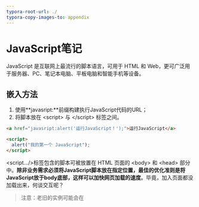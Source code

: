 ```yaml
---
typora-root-url: ./
typora-copy-images-to: appendix
---
```


# JavaScript笔记

JavaScript 是互联网上最流行的脚本语言，可用于 HTML 和 Web，更可广泛用于服务器、PC、笔记本电脑、平板电脑和智能手机等设备。

## 嵌入方法

1. 使用**javasript:**前缀构建执行JavaScript代码的URL；
2. 将脚本放在 \<script> 与 \</script> 标签之间。

```html
<a href="javasript:alert('运行JavaScript！');">运行JavaScript</a>

<script> 
  alert("我的第一个 JavaScript");
</script>
```

\<script.../>标签包含的脚本可被放置在 HTML 页面的 \<body> 和 \<head> 部分中。**除非业务需求必须将JavaScript脚本放在指定位置，最佳的优化准则是将JavaScript放于body底部，这样可以加快网页加载的速度**。毕竟，加入页面都没加载出来，何谈交互呢？

> 注意：老旧的实例可能会在 <script> 标签中使用 type="text/javascript"。现在已经不必这样做了。JavaScript 是所有现代浏览器以及 HTML5 中的默认脚本语言。

## 显示数据

JavaScript 可以通过不同的方式来输出数据：

### 使用 **window.alert()** 弹出警告框

```html
<!DOCTYPE html>
<html>
<body>
	<h1>我的第一个页面</h1>
	<p>我的第一个段落。</p>

  	<script>
		window.alert(5 + 6);
	</script>
</body>
</html>
```

使用 document.write() 方法将内容写到 HTML 文档中



使用 **innerHTML** 写入到 HTML 元素

```html
<!DOCTYPE html>
<html>
<body>
	<h1>我的第一个 Web 页面</h1>
	<p id="demo">我的第一个段落</p>

	<script>
		document.getElementById("demo").innerHTML = "段落已修改。";
	</script>
</body>
</html>
```



使用 **console.log()** 写入到浏览器的控制台

## 变量

JavaScript是弱类型的语言，**使用变量之前无须定义，想使用某个变量直接使用即可**。

### 定义变量

**隐式定义变量**：**直接给某个变量名赋值**。如：

```html
<script type="text/javascript"> 
   // 隐式定义变量a 
   a = "Hello JavaSricpt!"; 
   // 使用警告对话框输出a的值 
   alert(a); 
</script>
```

**显示定义变量**：**使用var关键字显式定义变量**。**显式定义变量时如果不为其指定初始值，则该变量的类型是不确定的，第一次给变量赋值后变量的类型才确定下来，使用过程中该变量的值也可以随意改变**。如：

```html
<script type="text/javascript">
	//显式声明变量a
	var a ;
	//给变量a赋值，赋值后a的数据类型为布尔型
	a = true;
	//使用警告对话框输出a的值
	alert(a);
</script>
```

> 注意：**JavaScript变量是区分大小写的**。

### 变量分类

- **全局变量：方法外定义的变量，整个JavaScript中有效**；
- **局部变量：方法里定义的变量，整个方法中有效**。

### 使用变量

**如果局部变量与全局变量同名，则局部变量会覆盖全局变量，且全局变量的作用范围对于执行HTML事件处理同样有效**。

```html
<!DOCTYPE html>
<html>
<head>
	<meta name="author" content="Yeeku.H.Lee(CrazyIt.org)" />
	<meta http-equiv="Content-Type" content="text/html; charset=GBK" />
	<title> 事件处理中的局部变量和全局变量 </title>
	<script type="text/javascript">
		//定义全局变量
		var x="全局变量";
	</script>
</head>
<body>
	<!-- 在onclick事件中重新定义了x局部变量变量 -->
	<input type="button" value="局部变量" 
           onclick="var x='局部变量'; alert('输出x局部变量的值：' + x);"/>
	<!-- 直接输出全局变量x的值 -->
	<input type="button" value="全局变量 "
           onclick="alert('输出x全局变量的值： ' + x);" />
</body>
</html>
```

**定义变量时使用var和不使用var是有区别的，因为JavaScript变量的声明检查不是完全按顺序执行的**。下面的两个实例只差一个var关键字但结果却大不相同：

```html
<script type="text/javascript">
	// 定义全局变量
	var scope = "全局变量";
	function test() {
		// 局部变量scope定义在后面，那么全局变量被局部变量覆盖
		// 而下行的scope局部变量尚未赋值，故此处输出undefined
		document.writeln(scope + "<br />");
		// 定义scope的局部变量，其作用范围为整个函数内
		var scope = "局部变量";
		// 再次输出scope的值为“局部变量”
		document.writeln(scope + "<br />");
	}
	test();
</script>
```

```html
<script type="text/javascript">
	// 定义全局变量
	var scope = "全局变量";
	function test() {
		// 在该方法内找不到scope的定义，
      	// 所以这里的scope没有被覆盖，是全局变量
      	// 故此处输出“全局变量”
      	document.writeln(scope + "<br />");
		// 再次为全局变量赋值
		scope = "局部变量";
		// 再次输出scope的值为新赋的值“局部变量”
		document.writeln(scope + "<br />");
	}
	test();
</script>
```

**JavaScript中变量没有块的范围，即代码块中的变量出了代码块在整个方法内依旧可用**。如：

```html
<script type="text/javascript">
	function test(o){
		// 定义变量i，变量i的作用范围是整个函数
		var i = 0;
		if (typeof o == "object") {
			// 定义变量j，变量j的作用范围是整个函数内，而不仅仅是在if块内。
			var j = 5;
			for(var k = 0; k < 10; k++) {
				// 因为JavaScript没有代码块范围
				// 所以k的作用范围是整个函数内，而不是循环体内
				document.write(k);
			}
		}
		// 即使出了循环体，k的值依然存在
		// 下面输出“10 5”
		alert(k + " " + j);
	}
	test(document);
</script>
```

## 数据类型

JavaScript数据类型有两种：基本类型（primitive type）和对象类型（object type或reference type）。

### 基本类型

JavaScript基本数据类型如下：

- 数值型(Number)
- 字符串类型（String）
- 布尔(Boolean)
- 未定义（Undefined）和空（Null）

JavaScript 拥有**动态类型，即可以将不同的类型的值赋给同一个的变量**。如：

```javascript
var x;               // x 为 undefined
var x = 5;           // 现在 x 为数字
var x = "John";      // 现在 x 为字符串
```

#### 数值类型

JavaScript的数值类型**包括所有整数值和浮点值**。

- 支持科学计数法，用于表示极大或极小的数字。形如“5E2”或“3e8”，e和E不区分大小写；
- 小数可以省略小数点前的0：如0.314可以写成“.314”；
- JavaScript支持八进制（以0开头，慎用，不是所有浏览器都支持八进制）和十六进制（以0x或0X开头）。

JavaScript的特殊数值有五个：最大数值、最小数值、Infinity、-Infinity和NaN。这些特殊值可通过JavaScript提供的**内嵌类Number**来访问：

- Number.MAX_VALUE
- Number.MIN_VALUE
- Number.POSITIVE_INFINITY
- Number.NEGTIVE_INFINITY
- Number.NaN

当数值变量超出其表数范围时会出现Infinity（正无穷大，可以由正数除以0得到），-Infinity（负无穷大，可以由负数除以0得到） ，NaN（Not a number，表示非数，可以通过0/0得到）。特殊值得使用注意以下几点：

- Infinity和-Infinity 与其他任何数值进行运算时，整个算术表达式将会变成NaN，Infinity和-Infinity运算的结果也是NaN；
- Infinity和Infinity总是相等的，-Infinity和-Infinity也总是相等的，不管他们的实际值是多少；
- NaN和任何数都不相等，包括它自己，JavaScript提供了**isNaN()函数**来判断一个数是否为NaN。

```html
<script type="text/javascript">
	// 定义y为JavaScript支持的最小数值
	var y = -1.7976931348623157e308;
  	// 再次减少y的值
	y = y - 1e292;
	// y的值输出为-Infinity
	alert(y);
	// Infinity、-Infinity和任何数运算都是NaN
	alert(y + 3E3000);
	// 定义a为Infinity
	a = Number.POSITIVE_INFINITY;
	// 定义b为-Infinity
	b = Number.NEGATIVE_INFINITY;
	// Infinity和-Infinity运算也是NaN
	alert(a + b);
  	// 定义x的值为NaN
	var x = 0 / 0; 
	// 两个NaN是不相等的
	if (x != x) {
		alert("NaN不等于NaN");
	}
	// 调用isNaN判断变量
	if (isNaN(x)) {
		alert("x是一个NaN");
	}
</script>
```

> 注意：JavaScript中的浮点值计算存在丢失精度的问题，其他编程语言也是这样。建议比较计算后的浮点数大小时使用**差值比较法**。

#### 字符串类型

JavaScript通过**内建类String**来表示和操作字符串。字符串一般为用**单引号或双引号**括起来的文本，**包括单个字符**。String类常用的方法如下：

- String()：构建一个字符串；
- charAt()：返回指定索引处的值；
- charCodeAt()：返回指定索引处字符的**Unicode值**；
- length：长度属性，为一个整数值；
- toUpCase()：全部转为大写；
- toLowerCase()：全部转为小写；
- fromCharCode()：**静态方法，通过String类调用**。将一系列Unicode值转换为字符串；
- indexOf(searchString [, startIndex])：静态方法，返回特定字符串的第一次出现的索引位置；
- lastIndexOf(searchString [, startIndex])：静态方法，返回特定字符串最后一次出现的位置；
- subString(from [, to])：返回该字符串的某个子字符串（包前不包后）；
- slice()：同subString()方法，但支持负参数（负数表示从最右边开始，最右边初始索引为-1）；
- search()：使用正则表达式搜索目标子字符串。**返回匹配字符串的索引值或-1**；
- match()：使用正则表达式搜索目标子字符串。**返回所有匹配的子字符串构成的数组或null**，通过在正则表达式**末尾加字符“g”表示支持全局匹配**；
- concat()：将多个字符串拼接成一个字符串；
- replace()：将字符串中的某个子字符串以特定字符串替换。支持正则表达式。

```html
<script type="text/javascript">
	// 定义字符串s的值
	var s = "abfd--abc@d.comcdefg";
	// 从s中匹配正则表达式
	a = s.search(/[a-z]+@d.[a-zA-Z]{2}m/);
	// 定义字符串变量str
	var str = "1dfd2dfs3df5";
	// 查找字符串中所有单个的数值
	var b = str.match(/\d/g);
	// 输出a和b的值
	alert(a + "\n" + b);
</script>
```

> 注意：
>
> - 字符串的比较通过==即可，不用使用equals()方法；
> - JavaScript中的**正则表达式必须放在两个“/”之间，外面不用加引号**。

#### 布尔类型

布尔类型只能有两个值：true 或 false。布尔常用在条件测试中。

#### undefined 和 Null

**undefined这个值表示变量不含有值。而null可以用来赋值给某个变量从而将该变量的值清空**。他们**分别表示各自类型中唯一的值**。

### 对象

对象是**一系列属性和函数的无序组合**。其中属性由**命名变量及其值**构成。命名变量的类型既可以是基本类型，也可以是对象类型。**对象中的函数称为方法，对象通过“.”来访问属性和方法**。

JavaScript是**基于对象**的，包含以下**内置对象**：

- Object：对象类；
- Array：数组类；
- Date：日期类；
- RegExp：正则表达式类；
- Error：错误类；
- Function：函数类；
- Math：数学类。该对象包含许多算术运算的方法；
- Number：数值类；String：字符串类。

#### 数组

**数组在JavaScript中是一种特殊的对象类型**，定义有三种形式：

```javascript
var a = [3, 5, 23];
var b =[];
var c = new Array();
```

JavaScript**数组包含一个length属性**，JavaScript中数组索引从0开始。**JavaScript中数组元素可以为不同类型，数组长度也可以随时变化**。另外，JavaScript中**访问数组元素不会发生越界错误，越界值为undefined**。

#### 函数

**函数是JavaScript中的另一种复合类型，可以独立存在**。后面详细介绍函数。函数**使用function关键字声明**，可以包含一段可执行代码，也可以接收调用者作为参数，**参数列表不需要类型声明、也不需要声明返回值的类型**。如：

```javascript
function functionName(param1, param2,...) {
  // 可执行代码
}
```

由于不用指定参数类型，**为了避免传入错误类型的参数，应使用typeof运算符判断一个变量的类型，该运算符返回描述变量的类型的字符串。typeof也可以当成函数使用，如typeof(a)**。如：

```javascript
function judgeAge(age) {
    // 要求age参数必须为数值
    if (typeof age == "number") {
        if(age > 60) {
            alert("老人");
        }
    }
}
```

## 运算符

JavaScript的运算符多数与Java相同，也有一些特殊的运算符：

- typeof运算符和instanceof运算符，两者功能类似；
- 逗号运算符：作为多个表达式的分隔符，返回最右边的表达式的值；
- void运算符：强制不返回任何值。

```html
<script type="text/javascript">
	// 声明变量a,b,c,d。
	var a , b , c , d;
	// 虽然最右边的表达式为56，
	// 但由于使用了void强制取消返回值，因此a的值为undefined。
	a = void(b = 5, c = 7, d = 56);
	// 输出：a = undefined b = 5 c = 7 d =  56
	document.write('a = ' + a + ' b = ' + b + ' c = ' + c + ' d = ' + d);
  	// 如果上面不使用void运算符
	// 则输出：a = 56 b = 5 c = 7 d =  56
</script>
```

## 语句

JavaScript中有些语句与Java不同。

### 异常语句

JavaScript中的**所有异常都是Error对象，Error对象总是通过throw关键字手动抛出**：

```javascript
throw new Error(errorString);
```

一旦出现异常，立即寻找对应的try-catch块来捕获异常，如果没有对应的异常捕捉块，则异常会传给浏览器，程序非正常终止。如Java类似，**JavaScript的try-catch块后面也可以添加finally块，一旦指定finally块，finally块总会获得执行的机会**。如：

```html
<script type="text/javascript">
	try	{
		for (var i = 0 ; i < 10 ; i++){
			// 在页面输出i值
			document.writeln(i + '<br />');
			// 当i大于4时，抛出异常
			if (i > 4) 
				throw new Error('用户自定义错误');
		}
	}
	// 如果try块中的代码出现异常，自动跳转到catch块执行
	catch (e){
		document.writeln('系统出现异常' + e.message + '<br/>');
	}
	// finally块的代码总可以获得执行的机会
	finally	{
		document.writeln('系统的finally块');
	}
</script>
```

> 注意：
>
> - JavaScript中的异常机制中**不用在函数声明时抛出异常，故没有throws关键字**；
> - try块后**最多只能由一个catch块**；
> - **通过异常对象的message属性即可访问异常对象的描述信息**。

### with语句

with语句主要用于避免多次重复输入同一个对象。with语句语法如下：

```javascript
with(object) {
  // 不含调用者（object）的多条执行语句
}
```

```javascript
document.writeln("Hello<br />");
document.writeln("World<br />");
document.writeln("JavaScript<br />");
```

上面的一段JavaScript代码与下面的with语句效果相同：

```javascript
with(document) {
  writeln("Hello<br />");
  writeln("World<br />");
  writeln("JavaScript<br />");
}
```

## 流程控制

JavaScript的流程控制与Java等语言基本相同，包括if、switch、while、do-while、for等循环体，以及可结合标签的break、continue跳转关键字。

相比Java等语言，**JavaScript有一种for-in循环，主要用于遍历数组中的所有元素，遍历对象中的所有属性**。语法如下：

```javascript
for (index in object) {
  statement...
}
```

遍历数组时循环计数器是数组的索引值：

```html
<script type="text/javascript">
	// 定义数组
	var a = ['hello' , 'javascript' , 'world'];
	// 遍历数组的每个元素
	for (str in a)
		document.writeln('索引' + str + '的值是:' + a[str] + "<br />" );
</script>
```

输出结果如下：

```shell
索引0的值是:hello
索引1的值是:javascript
索引2的值是:world
```

遍历对象时，循环计数器是该对象的属性值：

```html
<script type="text/javascript">
	// 在页面输出静态文本
	document.write("<h1>Navigator对象的全部属性如下：</h1>");
	// 遍历navigator对象的所有属性
	for (propName in navigator)	{
		// 输出navigator对象的所有属性名，以及对应的属性值
		document.write('属性' + propName + '的值是：' + navigator[propName]);
		document.write("<br />");
	}
</script>
```

输出如下：

```shell
Navigator对象的全部属性如下：
属性temporaryStorage的值是：[object DeprecatedStorageQuota]
属性persistentStorage的值是：[object DeprecatedStorageQuota]
属性vendorSub的值是：
...
```

## 函数

**JavaScript通过函数实现代码的复用，函数也是JavaScript的“一等公民’”，可以独立存在**。

### 定义函数的三种方式

#### 定义命名函数

定义命名函数语法如下：

```javascript
function functionName(parameter-list) {
  // 执行代码
}
```

定义并调用一个简单函数实的实例：

```html
<script type="text/javascript">
	hello('屌丝');
	// 定义函数hello，该函数需要一个参数
	function hello(name) {
		alert(name + "，你好");
	}
</script>
```

**在同一个<script.../>元素中，JavaScript允许先调用函数再定义该函数，但在不同<script.../>元素中，必须先定义函数，再调用函数，即在后面的<script.../>元素中可以使用前面<script.../>元素定义的函数**。

**函数可以有返回值（在函数体中通过return语句返回其返回值），也可以没有返回值。不管有没有返回值，函数声明中都没有返回类型**。

#### 定义匿名函数

JavaScript提供了另一种定义函数的方式——匿名函数，语法如下：

```javascript
function(parameter-list) {
  // 执行代码
};
```

定义匿名函数**无须指定函数名**，而是将**参数列表紧跟function关键字**，函数体后面还有一个**英文分号（;）**。

这种语法定义的函数，实际上也定义了一个函数对象（Function实例），接下来可以将这个对象赋值给另一个变量。如：

````html
<script type="text/javascript">
	var f = function(name) {
		document.writeln('匿名函数<br />');
		document.writeln('你好' + name);
	};
	f('屌丝');
</script>
````

**匿名函数的语法具有非常好的可读性，建议优先使用这种方式定义函数**。

#### 使用Function类匿名函数

JavaScript提供的**Function类也可以用来定义函数。Function类的构造器的参数个数不受限制，可以接受一系列字符参数，其中最后一个字符参数是函数的执行体，其中最后一个字符参数是执行体，执行体中的每条语句使用英文分号“;’”分隔，而前面的字符参数都是函数的参数**。如：

````html
<script type="text/javascript">
	// 定义匿名函数，并将函数赋给变量f
	var f = new Function('name', 
              	"document.writeln('Function定义的函数<br />');"	+ 
       			"document.writeln('你好' + name);");
	// 通过变量调用匿名函数
	f('屌丝');
</script>
````

这种语法的函数执行体阅读性很差，不建议使用。

### 局部函数

如局部变量一样，**定义在函数中的函数称为局部函数，局部函数不能在其外部函数之外调用，只有当其外部函数执行时，它才有被执行的机会**。实例如下：

```html
<script type="text/javascript">
	//定义全局函数
	function outer() {
		//定义第一个局部函数
		function inner1() {
			document.write("局部函数11111<br />");
		}
		//定义第二个局部函数
		function inner2() {
			document.write("局部函数22222<br />");  
		}
		document.write("开始测试局部函数...<br />");
		//在浏览器中调用第一个局部函数
		inner1();
		//在浏览器中调用第二个局部函数
		inner2();
		document.write("结束测试局部函数...<br />");
	}
	document.write("调用outer之前...<br />");
	//调用全局函数
	outer();
	//在外部函数之外的地方调用局部函数会出错
	inner1();
	document.write("调用outer之后...<br />");
</script>
```

### 函数、方法。对象和类

在JavaScript中定义一个函数之后，可以得到以下4项：

- **函数**：就像Java的方法，函数可以被调用；
- **对象**：定义了一个函数，系统也会创建一个Function类的实例对象；
- **方法**：**定义了一个函数之后，该函数通常会附加给某个对象，作为该对象的方法。如果没有明确将该函数附加到哪个对象上，该函数会默认附加到window对象上，作为window对象的方法**；
- **类**：定义函数的同时也得到了一个与函数同名的类，该函数也是该类的唯一构造器。

定义函数之后，调用函数的方式有以下两种：

- 直接调用函数：这种方式总是返回函数中return语句的返回值，如果没有return语句，则直接调用函数就不返回任何值；
- **使用new关键字调用函数：这种方式调用函数总有一个返回值，返回值就是一个JavaScript对象**。

```html
<script type="text/javascript">
	// 定义了一个函数，该函数也是一个类
	function Person(name , age)	{
		// 将参数name的值赋给name属性
		this.name = name;
		// 将参数age的值赋给age属性
		this.age = age;
		// 为函数分配info方法，使用匿名函数来定义方法
		this.info = function() {
			document.writeln("我是：" + this.name + "<br />");
			document.writeln("我今年：" + this.age + "岁" + <br />");
		};
	}
	// 创建p对象
	var p = new Person('屌丝' , 29);
	// 执行info方法
	p.info();
</script>
```

### 函数的实例属性和类属性

JavaScript函数中除了局部变量，还有实例属性和类属性。

- 局部变量：在函数中通过var关键字或不加任何前缀来声明；
- **实例属性：在函数中以this前缀作为修饰**；
- **类属性：在函数中以函数名作为前缀修饰**。

实例属性和类属性是面向对象的概念。

- **实例属性属于单个对象，必须由对象来调用，而类属性属于类（即函数）本身，必须通过类来访问。通过对象访问类属性将返回undefined**；
- 同一个类（即函数）只占用一块内存，因此每个类属性将只占用一块内存。同一个类每创建一个对象，系统将为该对象的每个实例属性分配一块内存；
- JavaScript是一种动态语言，**可随时为对象增加属性和方法。当直接为对象的某个不存在的属性赋值时，即可视为给对象增加属性**。

```html
<script type="text/javascript">
	// 定义函数Person
	function Person(national, age) {
		// this修饰的变量为实例属性
		this.age = age;
		// Person修饰的变量为类属性
		Person.national =national;
		// 以var定义的变量为局部变量
		var bb = 0;
	}
	// 创建Person的第一个对象p1。国籍为中国，年纪为29
	var p1 = new Person('中国' , 29);
	document.writeln("创建第一个Person对象<br />");
	// 输出第一个对象p1的年纪和国籍
	document.writeln("p1的age属性为" + p1.age + "<br />");
	document.writeln("p1的national属性为" + p1.national + "<br />");
	document.writeln("通过Person访问静态national属性为" 
		+ Person.national + "<br />");
	// p1没有的bb属性，下面输出undefined
	document.writeln("p1的gender属性为" + p1.gender + "<br />");
  	// 为对象不存在的属性赋值，相当于为该对象增加这个属性
  	p1.gender = "male";
  	document.writeln("添加gender属性后，p1的gender属性为" + p1.gender + "<br />");
	// 创建Person的第二个对象p2
	var p2 = new Person('美国' , 32);
	document.writeln("创建两个Person对象之后<br />"); 
	// 再次输出p1的年纪和国籍
	document.writeln("p1的age属性为" + p1.age + "<br />");
	document.writeln("p1的national属性为" + p1.national + "<br />");
	// 输出p2的年纪和国籍
	document.writeln("p2的age属性为" + p2.age + "<br />");
	document.writeln("p2的national属性为" + p2.national + "<br />");
	// 通过类名访问类属性
	document.writeln("通过Person访问静态national属性为"
		+ Person.national + "<br />");
</script>
```

输出结果如下：

```shell
创建第一个Person对象
p1的age属性为29
p1的national属性为undefined
通过Person访问静态national属性为中国
p1的gender属性为undefined
添加gender属性后，p1的gender属性为male
创建两个Person对象之后
p1的age属性为29
p1的national属性为undefined
p2的age属性为32
p2的national属性为undefined
通过Person访问静态national属性为美国
```

### 调用函数的三种方式

#### 直接调用函数

直接调用函数直接以函数附加的对象作为调用者，在函数后的括号内传入参数来调用函数。这种调用最为常见和简单。如：

```javascript
window.alert("测试代码");
p.walk();
```

#### 以call()方法调用函数

有时候在调用函数时需要动态传入一个函数引用，这时候就需要使用call()方法来动态调用函数了。如：

```html
<script type="text/javascript">
	// 定义一个each函数
	var each = function(array , fn) {
		for(var index in array)	{
			// 以window为调用者来调用fn函数，
			// index、array[index]是传给fn函数的参数
			fn.call(null , index , array[index]);
		}
	}
	// 调用each函数，第一个参数是数组，第二个参数是函数
	each([4, 20 , 3] , function(index , ele) {
		document.write("第" + index + "个元素是：" + ele + "<br />");
	});
</script>
```

通过call()调用函数的语法如下：

```javascript
函数引用.call(调用者, 参数1, 参数2...);
```

上面的call()调用与直接调用的关系为：

```javascript
调用者.函数(参数1, 参数2...) = 函数引用.call(调用者, 参数1, 参数2...)
```

> 在JavaScript严格模式(strict mode)下, 在调用函数时第一个参数会成**this**的值， 即使该参数不是一个对象。在JavaScript非严格模式(non-strict mode)下, 如果第一个参数的值是null或undefined, 它将使用全局对象替代。

#### 以apply()方法调用函数

apply()方法与call()方法基本功能相似，区别如下：

- 通过call()调用函数时必须在括号中详细列出每个参数；
- 通过apply()动态地调用函数时，可以在括号以arguments来代表全部参数，arguments相当于一个数组。

```html
<script type="text/javascript">
	// 定义一个函数
	var myfun = function(a, b) {
		alert("a的值是：" + a + "\nb的值是：" + b);
	}
	// 以call()方法动态地调用函数
	myfun.call(window, 12, 23);
	var example = function(num1, num2) {
		// 直接用arguments代表调用example函数时传入的所有参数
		myfun.apply(this, arguments);
	}
	example(20, 40);
	// 为apply()动态调用传入数组
	myfun.apply(window, [12, 23]);
</script>
```

当函数没有被自身的对象调用时， this的值就会变成全局对象。在web浏览器中全局对象是浏览器窗口（window对象）。上面实例中example函数调用时没有指定对象，所以该实例中的this在调用时指的是window对象。

> 注意：使用window对象作为一个变量容易造成程序崩溃。

### 函数的独立性

**虽然可以将函数定义成某个类或某个对象的方法，但函数时JavaScript的“一等公民”，它永远是独立的。函数不会固定从属于某一个类或对象**。看下面的实例：

```html
<script type="text/javascript">
	function Person(name){
		this.name = name;
		// 定义一个info方法
		this.info = function(){
			alert("我的name是：" + this.name);
		}
	}
	var p = new Person("屌丝");
	// 调用p对象的info方法
	p.info();
	var name = "测试名称";
	// 以window对象作为调用者来调用p对象的info方法
	p.info.call(window);
</script>
```

控制台输出结果如下：

```shell
我的name是：屌丝
我的name是：测试名称
```

**函数（包括匿名的内嵌函数）从来不是依附于某个特定类或对象的，它可以被分离出来单独使用，也可以称为另一对象的函数**。所以当上面实例中info()方法的调用者为window时输出的是window的name变量的值（测试名称）。

### 函数的参数处理

像Java一样，**JavaScript的参数传递也全部采用的是按值传递的方式**。

**JavaScript中没有函数重载。如果先后定义了两个同名函数，他们的形参列表并不相同，这不是函数重载，而是后面的函数覆盖前面的函数**。

```html
<script type="text/javascript">
	function test() {
		alert("第一个无参数的test函数");
	}
	// 后面定义的函数将会覆盖前面定义的函数
	function test(name) {
		alert("第二个带name参数的test函数：" + name);
	}
	// 即使不传入参数，程序依然调用带一个参数的test函数。
	test();
</script>
```

**如所有弱类型的编程语言一样，JavaScript的参数列表无须类型声明，这就需要在函数调用的时候必须手动判断传入的参数类型、以及参数是否包含了需要访问的属性和方法，之后才能进行进行相关操作**（即**[鸭子类型](http://baike.baidu.com/link?url=sQh2f_830O592B-q521NCyJDP-yG6jEUqC54xLDNkkIiqheRzf3rF1MA97ruH3NAPrJ9h29NrUcEV_jK0u3JKfa8KmQ2BjfrmReUAlhKZgKpHQwuQWRAnstoED0G3DCN)**的判断）。

```html
<script type="text/javascript">
	// 定义函数changeAge,函数需要一个参数
	function changeAge(person) {
		// 首先要求person必须是对象，而且person的age属性为number
		if (typeof person == 'object' 
			&& typeof person.age == 'number'){
			//执行函数所需的逻辑操作
			document.write("函数执行前person的Age值为：" 
				+ person.age + "<br />");
			person.age = 10;
			document.write("函数执行中person的Age值为：" 
				+ person.age + "<br />");
		}
		// 否则将输出提示，参数类型不符合
		else {
			document.writeln("参数类型不符合" +
				typeof person + "<br />");
		}
	}
	// 分别采用不同方式调用函数
	changeAge();
	changeAge('xxx');
	changeAge(true);
	// 采用JSON语法创建第一个对象
	p = {abc : 34};
	changeAge(p);
	// 采用JSON语法创建第二个对象
	person = {age : 25};
	changeAge(person);
</script>
```

### 使用对象

JavaScript没有提供完善的继承语法，所以JavaScript中定义的类没有父子关系，但这些类都是Object类的子类。JavaScript通过提供一些内建类来方便地创建各自的对象。

JavaScript中的对象本质上是一个关联数组，或者说更像Java中的Map数据结构，有一组key-value对组成，只是JavaScript对象的value不仅可以是值，还可以是函数，此时该函数就是该对象的方法。当value是基本类型的值或复合类型的值时，此时的value就是该对象的属性值。

**当需要访问某个对象的属性时，不仅可以使用obj.propName的形式，也可以采用obj[propName]的形式，有时候必须得是这种形式**。

JavaScript是一种动态语言，可以自由地为对象增加一些属性和方法，当程序为对象某个不存的属性赋值时，即可认为是为该对象增加属性。如果某个属性值是函数时，即可认为该属性变成了方法。如：

```html
<script type="text/javascript">
	// 创建Person函数
	function Person(name, age)	{
		this.name = name;
		this.age = age;
		// 为Person对象指定info方法
		this.info = function() {
			//输出Person实例的name和age属性
			document.writeln("姓名：" + this.name);
			document.writeln("年龄：" + this.age);
		}
	}
	// 创建Person实例p1
	var p1 = new Person('diaosi', 29);
    for (propName in p1) {
		// 遍历Person对象的属性
		document.writeln('p1对象的' + propName + "属性值为：" + p[propName] + "<br />");
	}
	// 执行p1的info方法
	p1.info();
	document.writeln("<hr />");
	// 创建Person实例p2
	var p2 = new Person('baifumei' , 20);
	// 执行p2的info方法
	p2.info();
</script>
```

上面为Person类增加info()方法的方式很不好：

- 性能低下：每次创建Person实例时，都会创建一个新的info函数，多个Person对象就需要创建多个info函数。这就会造成系统泄露，从而引起性能下降。实际上，info函数只需要一个就够了；
- 使得info函数中的局部变量**产生闭包**：闭包即扩大了局部变量的作用范围（应该是局部变量仅在其函数中有效），使得局部变量一直存活到函数之外的地方。

```html
<script type="text/javascript">
	// 创建Person函数
	function Person() {
		// locVal是个局部变量，原本应该该函数结束后立即失效
		var locVal = '漏网之鱼';
      	// 当然下面语句也可以使用有名称的方法
      	// this.info = function abc() {
		this.info = function() {
			// 此处会形成闭包
			document.writeln("locVal的值为：" + locVal);
			return locVal;
		}
	}
	var p = new Person();
	// 调用p对象的info()方法
	var val = p.info();
  	// 就算出了函数，由于闭包，局部变量依然可以访问
	// 输出val返回值，该返回值就是局部变量locVal
	alert(val);
</script>

```

通常不建议在函数定义（即类定义）中直接为该函数定义方法，而是建议使用prototype属性。JavaScript的所有类（即函数）都有一个prototype属性，当为JavaScript类的prototype属性增加函数、属性时，则可视为是对原有类型的扩展。这就是JavaScript的伪继承继承机制。

```html
<script type="text/javascript">
	// 定义一个Person函数，同时也定义了Person类
	function Person(name , age)	{
		// 将局部变量name、age赋值给实例属性name、age
		this.name = name;
		this.age = age;
		// 使用内嵌的函数定义了Person类的方法
		this.info = function()	{
			document.writeln("姓名：" + this.name + "<br />");
			document.writeln("年龄：" + this.age + "<br />");
		}
	}
	// 创建Person的实例p1
	var p1 = new Person('李小璐' , 29);
	// 执行Person的info方法
	p1.info();
	// 此处不可调用walk方法，变量p还没有walk方法
	// 将walk方法增加到Person的prototype属性上
	Person.prototype.couple = function(couple)	{
		document.writeln(this.name + couple +'<br />');
	}
	document.writeln('<br />');
	// 创建Person的实例p2
	var p2 = new Person('高圆圆' , 30);
	// 执行p2的info方法
	p2.info();
	document.writeln('<br />');
	// 执行p2的couple方法
	p2.couple('赵又廷了');
	// 此时p1也具有了couple方法——JavaScript允许为类动态增加方法和属性
	// 执行p1的couple方法
	p1.couple('贾乃亮了');
</script>
```

输出如下：

```shell
姓名：李小璐
年龄：29

姓名：高圆圆
年龄：30

高圆圆赵又廷了
李小璐贾乃亮了
```

**这种伪继承实质上是修改了原来的类，并不是产生了一个新的子类**。因此上面实例中原来没有couple方法的Person类将不复存在。JavaScript的内建类也可以通过prototype属性进行扩展。

虽然**任何时候都可以为一个类增加属性和方法，但通常建议在类定义结束以后立即增加该类所需的方法，这样可以避免造成不必要的混乱**。

### 创建对象

JavaScript中创建对象可以不使用任何类。JavaScript中创建对象大致有三种方式。

#### 使用new关键字调用构造器创建对象

JavaScript中所有的函数都可以作为构造器使用，使用new调用函数后总可以返回一个对象。如：

```html
<script type="text/javascript">
	// 定义一个函数，同时也定义了一个Person类
	function Person(name, age)	{
		//将name、age形参赋值给name、age实例属性
		this.name = name;
		this.age = age;
	}
	// 分别以两种方式创建Person实例
  	// 如果调用有参函数时没有传入参数，则该实例中对应的参数的值都未初始化，都是undefined
	var p1 = new Person();
	var p2 = new Person('diaosi', 29);
	// 输出p1的属性:undefined undefined
	document.writeln("p1的属性如下:"	+ p1.name + " " + p1.age + "<br />");
	// 输出p2的属性:diaosi 29
	document.writeln("p2的属性如下:" + p2.name +  " " + p2.age);
</script>
```

#### 使用Object直接创建对象

JavaScript的对象都是Object类的子类，因此可以采用如下方法创建对象：

```javascript
// 创建一个默认对象
var myObj = new Object();
```

上面的语句创建了一个不含任何属性和方法的空对象，但由于JavaScript是动态的，可以后续为该对象动态地增加属性和方法。如：

```html
<script type="text/javascript">
	// 创建空对象
	var myObj = new Object();
	// 增加属性
	myObj.name = 'diaosi';
	// 增加属性
	myObj.age = 29;
	// 输出对象的两个属性
	document.writeln(myObj.name + myObj.age);
</script>
```

从上面实例中为对象赋值的语句可以看出，JavaScript对象实质上就是一个关联数组。

JavaScript也允许将一个已有的函数添加为对象的方法。如：

```html
<script type="text/javascript">
	// 创建空对象
	var myObj = new Object();
	// 为空对象增加属性
	myObj.name = 'diaosi';
	myObj.age = 29;
	// 创建一个函数
	function abc() {
		document.writeln("对象的name属性:" + this.name);
		document.writeln("<br />");
		document.writeln("对象的age属性:" + this.age);
	};
	// 将已有的函数添加为对象的方法，不能添加括号，否则变成了函数调用
	myObj.info = abc;
	document.writeln("<br />");
	// 调用方法
	myObj.info();
</script>
```

> 注意：将已有函数添加为对象方法时，不能在函数名后添加括号。一旦添加了括号，就变成了函数调用，而不再是将函数本身赋给对象的方法，而是将函数的返回值赋给对象的属性。

#### 使用JSON语法创建对象

JSON（JavaScript Object Nation）语法提供了一种更简单的方式来创建对象，可以避免书写函数，也可以避免使用new关键字，可以直接创建一个新的JavaScript对象。为了创建JavaScript对象，可以使用花括号，然后将每个属性写成“key-value”对的形式。

从JavaScript 1.2开始，创建对象的JSON语法示意图如下：

![object](/appendix/object.png)

使用JSON语法创建JavaScript对象时，属性值不仅可以是普通字符串，也可以是任何基本数据类型，还可以是函数、数组，甚至可以是另外一个JSON语法创建的对象。如下所示。

```javascript
Person {
 	name : 'diaosi', 
 	gender :  'male',
    // 使用JSON对象为其指定一个属性
    son : {
      name : 'none',
      grade : 1,
    },
    // 使用JSON语法为person直接分配一个方法
    info ：function () {
      docunment.writeln("姓名：" + this.name + "性别：" + this.gender);
    }
}
```

JSON语法还可以创建数组，语法示意图如下：

![array](/appendix/array.png)

实例如下：

```html
<script type="text/javascript">
	// 定义一个对象
	var person = {
		// 定义第一个简单属性
		name : 'wawa',
		// 定义第二个简单属性
		age : 29 ,
		// 定义第三个属性：数组
		schools : ['小学' , '中学' , "大学"],
		// 定义第四个属性，对象数组
		parents :[
			{
				name : 'father',
				age : 60,
				address : '广州'
			} 
			,
			{
				name : 'mother',
				age : 58,
				address : '深圳'
			}
		]
	};
	alert(person.parents);
</script>
```

JSON已经发展成一种轻量级、跨语言的数据交换格式，各种主流编程语言都支持使用JSON格式的数据。传输相同的信息时，**JSON比XML的传输数据量要小**。更多有关JSON的介绍请参考[JSON官网](http://www.json.org/)。

## DOM编程

DOM（Document Object Model，即文档对象模型）可以将结构化的文档转换为DOM树，可用来动态地增删改查DOM树中的节点。DOM是一种访问和操作结构化文档（通常是XML文档和HTML文档）的思想，每种语言都有其基于这种思想的DOM解析器。DOM解析器主要用来完成结构化文档和内存中DOM树之间的转换。

DOM为HTML提供了一种简单继承体系，如下图所示。

![node1](/appendix/node1.png)

上图中父类型节点中的属性和方法可以用到其具体的子类对象中。HTMLElement的很多子类型代表HTML元素的具体类型。每个具体类型都定了多个JavaScript属性，这些属性对应于具体元素或元素组的HTML属性。有些具体的元素类也定义了额外的属性和方法，他们并不是简单地映射HTML语法。

### 访问HTML元素

#### 根据id属性访问HTML元素

语法如下：

```javascript
var section = document.getElementById("section");
```

只要被访问的HTML元素具有唯一id，那么JavaScript就可以通过向全局变量document的getElement()方法传入具体的id属性值，就可以方便地访问到该元素（所以建议为每个HTML元素指定唯一的id属性值）。

**DOM模型为几乎所有HTML元素增加了innerHTML属性。某个HTML元素的DOM对象可以通过它的innerHTML属性可获取其开始结束标签之间（不包含子元素时）的字符串内容。但表单元素（如<textarea../>）例外，表单元素的开始结束标签之间是它的值（value），因此只能通过其value属性来访问其可视化文本**。

#### 根据name属性访问HTML元素

与使用id访问HTML元素类似，使用name属性访问HTML元素语法如下：

```javascript
var radioButtons = document.getElementsByName("favorite_color");
```

> 注意：
>
> 1. getElementsByName()方法是定义在HTMLDocument类中的，而不是在Document类中，所有该方法不能用于XML元素。如果给定的name属性只有一个元素，则返回值即为该元素对象，如果返回多个元素，则该方法返回一个NodeList对象，该对象类似一个包含若干个Element对象的只读数组；
> 2. name属性值不必是唯一的，多个元素可能具有相同的name属性值。如在表单中，单选和复选按钮就是这种情况；
> 3. name属性只在少数HTML元素中有效，包括表单、表单元素、<iframe>和<img>。

#### 根据元素(标签)名访问HTML元素

Document对象的getElementsByTagName()方法可以用来选取指定标签名的所有HTML或XML元素。如选取文档中所有<span>元素组成NodeList对象：

```javas
var spans = document.getElementsByTagName("span");
```





#### 利用节点关系访问HTML元素

利用节点关系访问HTML元素的属性和方法如下：

- Node parentNode：返回当前节点的父节点。只读属性；
- Node previousSibling：返回当前节点的前一个兄弟节点。只读属性；
- Node nextSibling：返回当前节点的后一个兄弟节点。只读属性；
- Node[] getElementsByTagName(TagName)：返回当前节点的具有指定标签名的所有子节点；
- Node FirstChild：返回当前节点的第一个子节点。只读属性；
- Node LastChild：返回当前节点的最后一个子节点。只读属性。

实例如下。

```html
<!DOCTYPE html>
<html>
<head>
	<meta name="author" content="Yeeku.H.Lee(CrazyIt.org)" />
	<meta http-equiv="Content-Type" content="text/html; charset=GBK" />
	<title> 根据节点关系访问HTML元素 </title>
	<style type="text/css">
		/* 定义改变背景色的CSS，表示被选中的项 */
		.selected {
			background-color:#66f
		}
	</style>
	</head>
	<body>
	<ol id="books">
		<li id="java">Head First Java</li>
		<li id="ssh">Head First C++</li>
		<li id="ajax" class="selected">Head First PHP</li>
		<li id="xml">Head First Android</li>
		<li id="ejb">Head First Design Pattern</li>
		<li id="workflow">Head First Servlet and JSP</li>
	</ol>
	<input type="button" value="父节点"
		onclick="change(curTarget.parentNode);"/>
	<input type="button" value="第一个"
		onclick="change(curTarget.parentNode.firstChild.nextSibling);"/>
	<input type="button" value="上一个"
		onclick="change(curTarget.previousSibling.previousSibling);"/>
	<input type="button" value="下一个"
		onclick="change(curTarget.nextSibling.nextSibling);"/>
	<input type="button" value="最后一个"
		onclick="change(curTarget.parentNode.lastChild.previousSibling);"/>
	<script type="text/javascript">
		var curTarget = document.getElementById("ajax");
		var change = function(target){
			console.log(target.innerHTML);
		}
	</script>
</body>
</html>
```

在Chrome浏览器里按下F12可以在控制台（Console）中看到输出结果如下图所示。

![node2](/appendix/node2.png)

> 注意：为什么访问上一个元素时连续调用两次previousSibling属性呢？因为**html文档中每两个元素之间会留有空白（空格或换行），而空白会被当成子元素来处理，这是浏览器解析html文档的规范。主流浏览器都遵守该规范，只有IE不支持**。

#### 访问表单控件

表单在HTML中以HTMLFormElement对象表示。该元素除了可以使用前面介绍的通用属性和方法外，还支持以下属性和方法：

- action：返回该表单的action属性





### 修改HTML元素

HTML元素的所有读写属性都可以被修改，一旦修改了DOM树种的HTML元素的属性值，那么HTML页面上的对应的内容也会随之改变。修改HTML属性通过以下几个常用的属性来实现。

- innerHTML：大部分HTML页面元素如<div../>、<td../>的**呈现内容**由该属性控制；
- value：表单控件如<input../>、<textarea../>的呈现内容由该属性控制；
- className：修改HTML元素的CSS样式，该属性值就是一个合法的class选择器名；
- style：修改HTML元素的内联CSS样式；
- options[index]：直接对<select.../>元素的指定列表项赋值，可改变列表项、下拉菜单的指定列表项。

```html
<!DOCTYPE html>
<html>
<head>
	<meta name="author" content="Yeeku.H.Lee(CrazyIt.org)" />
	<meta http-equiv="Content-Type" content="text/html; charset=GBK" />
	<title> 编辑表格值 </title>
</head>
<body>
	改变第<input id="row" type="text" size="2" />行，
	第<input id="cel" type="text" size="2" />列的值为:
	<input id="celVal" type="text" size="30" /><br />
	<input id="chg" type="button" value="改变" onclick="change();" />
	<table id="d" border="1">
		<tr>
			<td>Head First Java</td>
			<td>Head First C++</td>
		</tr>
		<tr>
			<td>Head First PHP</td>
			<td>Head First Android</td>
		</tr>
		<tr>
			<td>Head First Design Pattern</td>
			<td>Head First Servlet and JSP</td>
		</tr>
	</table>
	<script type="text/javascript">
		var change = function()	{
			var tb = document.getElementById("d");
			var row = document.getElementById("row").value ;
			row = parseInt(row);
			// 如果需要修改的行不是整数，弹出警告
			if(isNaN(row))	{
				alert("您要修改的行必须是整数");
				return false;
			}
			var cel = document.getElementById("cel").value ;
			cel = parseInt(cel);
			// 如果需要修改的列不是整数，弹出警告 
			if(isNaN(cel))	{
				alert("您要修改的列必须是整数");
				return false;
			}
			// 如果需要修改的行或者列超出了表格的行或列，弹出警告
			if (row > tb.rows.length || 
				cel > tb.rows.item(0).cells.length)	{
				alert("要修改的单元格不在该表格内");
				return false;
			}
			//	修改单元格的值
			tb.rows.item(row - 1).cells.item(cel - 1).innerHTML
				= document.getElementById("celVal").value;
		}
	</script>
</body>
</html>

```

### 增加HTML元素

增加元素有两种方法：

- 创建或复制节点；
- 添加节点。







